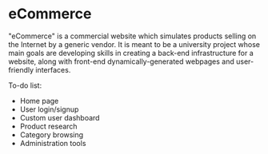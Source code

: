 # eCommerce

"eCommerce" is a commercial website which simulates products selling on the Internet by a generic vendor. It is meant to be a university project whose main goals are developing skills in creating a back-end infrastructure for a website, along with front-end dynamically-generated webpages and user-friendly interfaces.

To-do list:

 - Home page
 - User login/signup
 - Custom user dashboard
 - Product research
 - Category browsing
 - Administration tools
